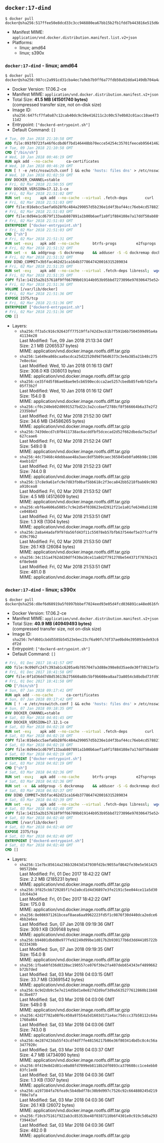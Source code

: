 ## `docker:17-dind`

```console
$ docker pull docker@sha256:517ffee50e8dcd33c3cc946880ea67bb15b2fb1fdd7b443816e515d6d504f416
```

-	Manifest MIME: `application/vnd.docker.distribution.manifest.list.v2+json`
-	Platforms:
	-	linux; amd64
	-	linux; s390x

### `docker:17-dind` - linux; amd64

```console
$ docker pull docker@sha256:987cc2a991cd31cba4ec7a9eb7b9ff6a77fdb50a92dda4149db704a4a3f7934a
```

-	Docker Version: 17.06.2-ce
-	Manifest MIME: `application/vnd.docker.distribution.manifest.v2+json`
-	Total Size: **41.5 MB (41501740 bytes)**  
	(compressed transfer size, not on-disk size)
-	Image ID: `sha256:647fcf7fa0a87c12cab40dc9c50e416211c2c00c57e0b02c01acc10ae47311d2`
-	Entrypoint: `["dockerd-entrypoint.sh"]`
-	Default Command: `[]`

```dockerfile
# Tue, 09 Jan 2018 21:10:58 GMT
ADD file:093f0723fa46f6cdbd6f7bd146448bb70ecce54254c35701feeceb956414622f in / 
# Tue, 09 Jan 2018 21:10:58 GMT
CMD ["/bin/sh"]
# Wed, 10 Jan 2018 00:46:19 GMT
RUN apk add --no-cache 		ca-certificates
# Wed, 10 Jan 2018 00:46:20 GMT
RUN [ ! -e /etc/nsswitch.conf ] && echo 'hosts: files dns' > /etc/nsswitch.conf
# Wed, 10 Jan 2018 01:02:59 GMT
ENV DOCKER_CHANNEL=stable
# Fri, 02 Mar 2018 21:50:55 GMT
ENV DOCKER_VERSION=17.12.1-ce
# Fri, 02 Mar 2018 21:51:02 GMT
RUN set -ex; 	apk add --no-cache --virtual .fetch-deps 		curl 		tar 	; 		apkArch="$(apk --print-arch)"; 	case "$apkArch" in 		x86_64) dockerArch='x86_64' ;; 		armhf) dockerArch='armel' ;; 		aarch64) dockerArch='aarch64' ;; 		ppc64le) dockerArch='ppc64le' ;; 		s390x) dockerArch='s390x' ;; 		*) echo >&2 "error: unsupported architecture ($apkArch)"; exit 1 ;;	esac; 		if ! curl -fL -o docker.tgz "https://download.docker.com/linux/static/${DOCKER_CHANNEL}/${dockerArch}/docker-${DOCKER_VERSION}.tgz"; then 		echo >&2 "error: failed to download 'docker-${DOCKER_VERSION}' from '${DOCKER_CHANNEL}' for '${dockerArch}'"; 		exit 1; 	fi; 		tar --extract 		--file docker.tgz 		--strip-components 1 		--directory /usr/local/bin/ 	; 	rm docker.tgz; 		apk del .fetch-deps; 		dockerd -v; 	docker -v
# Fri, 02 Mar 2018 21:51:03 GMT
COPY file:016ebcc5aefa6b28f6c484a299057d5b236e1d4f3baf44cc76eb4cd578821691 in /usr/local/bin/modprobe 
# Fri, 02 Mar 2018 21:51:03 GMT
COPY file:0d94e1cd679f133aab807891a1b00b6aef1a9f1f884108e7a17ddf50ab88f1fb in /usr/local/bin/ 
# Fri, 02 Mar 2018 21:51:03 GMT
ENTRYPOINT ["docker-entrypoint.sh"]
# Fri, 02 Mar 2018 21:51:03 GMT
CMD ["sh"]
# Fri, 02 Mar 2018 21:51:31 GMT
RUN set -eux; 	apk add --no-cache 		btrfs-progs 		e2fsprogs 		e2fsprogs-extra 		iptables 		xfsprogs 		xz 	; 	if zfs="$(apk info --no-cache --quiet zfs)" && [ -n "$zfs" ]; then 		apk add --no-cache zfs; 	fi
# Fri, 02 Mar 2018 21:51:32 GMT
RUN set -x 	&& addgroup -S dockremap 	&& adduser -S -G dockremap dockremap 	&& echo 'dockremap:165536:65536' >> /etc/subuid 	&& echo 'dockremap:165536:65536' >> /etc/subgid
# Fri, 02 Mar 2018 21:51:32 GMT
ENV DIND_COMMIT=3b5fac462d21ca164b3778647420016315289034
# Fri, 02 Mar 2018 21:51:35 GMT
RUN set -ex; 	apk add --no-cache --virtual .fetch-deps libressl; 	wget -O /usr/local/bin/dind "https://raw.githubusercontent.com/docker/docker/${DIND_COMMIT}/hack/dind"; 	chmod +x /usr/local/bin/dind; 	apk del .fetch-deps
# Fri, 02 Mar 2018 21:51:35 GMT
COPY file:14215a2b157618f9ff66709b019144b953b95bbd7273096e970306475e524820 in /usr/local/bin/ 
# Fri, 02 Mar 2018 21:51:36 GMT
VOLUME [/var/lib/docker]
# Fri, 02 Mar 2018 21:51:36 GMT
EXPOSE 2375/tcp
# Fri, 02 Mar 2018 21:51:36 GMT
ENTRYPOINT ["dockerd-entrypoint.sh"]
# Fri, 02 Mar 2018 21:51:36 GMT
CMD []
```

-	Layers:
	-	`sha256:ff3a5c916c92643ff77519ffa742d3ec61b7f591b6b7504599d95a4a41134e28`  
		Last Modified: Tue, 09 Jan 2018 21:13:34 GMT  
		Size: 2.1 MB (2065537 bytes)  
		MIME: application/vnd.docker.image.rootfs.diff.tar.gzip
	-	`sha256:1a649ea86bcaa0acdca25d22520d9d7b6d6373c3e4a385a21b48c2757e8ec6ac`  
		Last Modified: Wed, 10 Jan 2018 01:16:13 GMT  
		Size: 308.0 KB (308013 bytes)  
		MIME: application/vnd.docker.image.rootfs.diff.tar.gzip
	-	`sha256:ce35f4d5f86ae68ae9e5cb6590ecdcca2ae5257cbedb85fe4bfd2efa05f73b2f`  
		Last Modified: Wed, 10 Jan 2018 01:16:12 GMT  
		Size: 154.0 B  
		MIME: application/vnd.docker.image.rootfs.diff.tar.gzip
	-	`sha256:cf0c240eb02d0691527bd22c3a2ccdaef2788cf8f566664b6a37e2f22335b0af`  
		Last Modified: Fri, 02 Mar 2018 21:52:30 GMT  
		Size: 34.6 MB (34586265 bytes)  
		MIME: application/vnd.docker.image.rootfs.diff.tar.gzip
	-	`sha256:7439decd7c8f0411738ac6acddfbf5dcecad2d52f662dbeda75e25af627caae6`  
		Last Modified: Fri, 02 Mar 2018 21:52:24 GMT  
		Size: 549.0 B  
		MIME: application/vnd.docker.image.rootfs.diff.tar.gzip
	-	`sha256:4dc73468c4debbaae48a3aec8df5b09caec365845eb0fa06b98c13864aeb1d2f`  
		Last Modified: Fri, 02 Mar 2018 21:52:23 GMT  
		Size: 744.0 B  
		MIME: application/vnd.docker.image.rootfs.diff.tar.gzip
	-	`sha256:17c8e9a61efc9e7d83fb0baf5bb618c2f3eca842bb5218fbab69c983a910cea8`  
		Last Modified: Fri, 02 Mar 2018 21:53:52 GMT  
		Size: 4.5 MB (4512609 bytes)  
		MIME: application/vnd.docker.image.rootfs.diff.tar.gzip
	-	`sha256:ebf6a4606a5085c7c9e2d54f038623ed2912f21e1a01fe6340a51198ce048b43`  
		Last Modified: Fri, 02 Mar 2018 21:53:51 GMT  
		Size: 1.3 KB (1304 bytes)  
		MIME: application/vnd.docker.image.rootfs.diff.tar.gzip
	-	`sha256:2a8a44adaf9f97da56fd43f11c55078eb57bfb637544ef5e37fcaff9439c79b2`  
		Last Modified: Fri, 02 Mar 2018 21:53:50 GMT  
		Size: 26.1 KB (26084 bytes)  
		MIME: application/vnd.docker.image.rootfs.diff.tar.gzip
	-	`sha256:34c151a4762dd20dff430a10ce11a8d2f791270be544371f78782e216f8e9e60`  
		Last Modified: Fri, 02 Mar 2018 21:53:51 GMT  
		Size: 481.0 B  
		MIME: application/vnd.docker.image.rootfs.diff.tar.gzip

### `docker:17-dind` - linux; s390x

```console
$ docker pull docker@sha256:d8ef6d60919a5f6997bbbef7024eed93e05d4fcd036891ca48ed616fd4a6a44d
```

-	Docker Version: 17.06.2-ce
-	Manifest MIME: `application/vnd.docker.distribution.manifest.v2+json`
-	Total Size: **40.9 MB (40949493 bytes)**  
	(compressed transfer size, not on-disk size)
-	Image ID: `sha256:7efd601cbdd5585b54523ebec23cf6a90fc7df37ae0bd4e395093ede93c6df2d`
-	Entrypoint: `["dockerd-entrypoint.sh"]`
-	Default Command: `[]`

```dockerfile
# Fri, 01 Dec 2017 18:41:57 GMT
ADD file:9c09dfc247c393ab1c6205a4b7857047a3d88e398e8d35aede30f7d613ef1de9 in / 
# Fri, 01 Dec 2017 18:41:58 GMT
COPY file:0f1d36dd7d8d53613b275660a88c5bf9b608ea8aa73a8054cb8bdbd73fd971ac in /etc/localtime 
# Fri, 01 Dec 2017 18:41:58 GMT
CMD ["/bin/sh"]
# Sun, 07 Jan 2018 09:17:41 GMT
RUN apk add --no-cache 		ca-certificates
# Sun, 07 Jan 2018 09:17:42 GMT
RUN [ ! -e /etc/nsswitch.conf ] && echo 'hosts: files dns' > /etc/nsswitch.conf
# Sun, 07 Jan 2018 09:18:35 GMT
ENV DOCKER_CHANNEL=stable
# Sat, 03 Mar 2018 04:01:45 GMT
ENV DOCKER_VERSION=17.12.1-ce
# Sat, 03 Mar 2018 04:02:18 GMT
RUN set -ex; 	apk add --no-cache --virtual .fetch-deps 		curl 		tar 	; 		apkArch="$(apk --print-arch)"; 	case "$apkArch" in 		x86_64) dockerArch='x86_64' ;; 		armhf) dockerArch='armel' ;; 		aarch64) dockerArch='aarch64' ;; 		ppc64le) dockerArch='ppc64le' ;; 		s390x) dockerArch='s390x' ;; 		*) echo >&2 "error: unsupported architecture ($apkArch)"; exit 1 ;;	esac; 		if ! curl -fL -o docker.tgz "https://download.docker.com/linux/static/${DOCKER_CHANNEL}/${dockerArch}/docker-${DOCKER_VERSION}.tgz"; then 		echo >&2 "error: failed to download 'docker-${DOCKER_VERSION}' from '${DOCKER_CHANNEL}' for '${dockerArch}'"; 		exit 1; 	fi; 		tar --extract 		--file docker.tgz 		--strip-components 1 		--directory /usr/local/bin/ 	; 	rm docker.tgz; 		apk del .fetch-deps; 		dockerd -v; 	docker -v
# Sat, 03 Mar 2018 04:02:18 GMT
COPY file:016ebcc5aefa6b28f6c484a299057d5b236e1d4f3baf44cc76eb4cd578821691 in /usr/local/bin/modprobe 
# Sat, 03 Mar 2018 04:02:18 GMT
COPY file:0d94e1cd679f133aab807891a1b00b6aef1a9f1f884108e7a17ddf50ab88f1fb in /usr/local/bin/ 
# Sat, 03 Mar 2018 04:02:19 GMT
ENTRYPOINT ["docker-entrypoint.sh"]
# Sat, 03 Mar 2018 04:02:19 GMT
CMD ["sh"]
# Sat, 03 Mar 2018 04:02:36 GMT
RUN set -eux; 	apk add --no-cache 		btrfs-progs 		e2fsprogs 		e2fsprogs-extra 		iptables 		xfsprogs 		xz 	; 	if zfs="$(apk info --no-cache --quiet zfs)" && [ -n "$zfs" ]; then 		apk add --no-cache zfs; 	fi
# Sat, 03 Mar 2018 04:02:36 GMT
RUN set -x 	&& addgroup -S dockremap 	&& adduser -S -G dockremap dockremap 	&& echo 'dockremap:165536:65536' >> /etc/subuid 	&& echo 'dockremap:165536:65536' >> /etc/subgid
# Sat, 03 Mar 2018 04:02:37 GMT
ENV DIND_COMMIT=3b5fac462d21ca164b3778647420016315289034
# Sat, 03 Mar 2018 04:02:39 GMT
RUN set -ex; 	apk add --no-cache --virtual .fetch-deps libressl; 	wget -O /usr/local/bin/dind "https://raw.githubusercontent.com/docker/docker/${DIND_COMMIT}/hack/dind"; 	chmod +x /usr/local/bin/dind; 	apk del .fetch-deps
# Sat, 03 Mar 2018 04:02:40 GMT
COPY file:14215a2b157618f9ff66709b019144b953b95bbd7273096e970306475e524820 in /usr/local/bin/ 
# Sat, 03 Mar 2018 04:02:40 GMT
VOLUME [/var/lib/docker]
# Sat, 03 Mar 2018 04:02:40 GMT
EXPOSE 2375/tcp
# Sat, 03 Mar 2018 04:02:40 GMT
ENTRYPOINT ["dockerd-entrypoint.sh"]
# Sat, 03 Mar 2018 04:02:40 GMT
CMD []
```

-	Layers:
	-	`sha256:11e7bc85614a236b32043d147930fd2bc9055af8642fe30e5e56142590572b0e`  
		Last Modified: Fri, 01 Dec 2017 18:42:22 GMT  
		Size: 2.2 MB (2185231 bytes)  
		MIME: application/vnd.docker.image.rootfs.diff.tar.gzip
	-	`sha256:3f825cbb729285f1fe2a0cd1d4d36897e3fe2191c5ee044ce11a5d301dc64a34`  
		Last Modified: Fri, 01 Dec 2017 18:42:22 GMT  
		Size: 175.0 B  
		MIME: application/vnd.docker.image.rootfs.diff.tar.gzip
	-	`sha256:8e086971261bceaf8aea6aa9962223fd5f1c0876f30d440dca2edce64bb2e6ea`  
		Last Modified: Sun, 07 Jan 2018 09:19:36 GMT  
		Size: 309.1 KB (309148 bytes)  
		MIME: application/vnd.docker.image.rootfs.diff.tar.gzip
	-	`sha256:b94801dbdd0e977fe92249d99be1d017b2b930177b6d3dd44105722b0233438b`  
		Last Modified: Sun, 07 Jan 2018 09:19:35 GMT  
		Size: 154.0 B  
		MIME: application/vnd.docker.image.rootfs.diff.tar.gzip
	-	`sha256:1fba60fd36d0320ac190557ce076f30e2fa407deb654343ef4899662b72b7ded`  
		Last Modified: Sat, 03 Mar 2018 04:03:15 GMT  
		Size: 33.7 MB (33691542 bytes)  
		MIME: application/vnd.docker.image.rootfs.diff.tar.gzip
	-	`sha256:6c9d2db9c5e7e214d5bd1e0e827d2d9af3d9a5635277612860b11b688c3be877`  
		Last Modified: Sat, 03 Mar 2018 04:03:06 GMT  
		Size: 549.0 B  
		MIME: application/vnd.docker.image.rootfs.diff.tar.gzip
	-	`sha256:42d2f782a08f6c450a97554a5d1603d171a4ac75dccc37b58112c64a1760a864`  
		Last Modified: Sat, 03 Mar 2018 04:03:06 GMT  
		Size: 743.0 B  
		MIME: application/vnd.docker.image.rootfs.diff.tar.gzip
	-	`sha256:4e287423da55f43cdf4df7fe48156217b86e36f803414bd5c8c4c56a3477920c`  
		Last Modified: Sat, 03 Mar 2018 04:03:37 GMT  
		Size: 4.7 MB (4734090 bytes)  
		MIME: application/vnd.docker.image.rootfs.diff.tar.gzip
	-	`sha256:0f419e8d2d01ce0a08fd7099eb8118b2df0893ca370608cc1ce4ebb083fc1ed8`  
		Last Modified: Sat, 03 Mar 2018 04:03:36 GMT  
		Size: 1.3 KB (1307 bytes)  
		MIME: application/vnd.docker.image.rootfs.diff.tar.gzip
	-	`sha256:a197384fa76fea9c5b4dbdf78c30b9d997c7526c92c664880245d219f00e7afa`  
		Last Modified: Sat, 03 Mar 2018 04:03:36 GMT  
		Size: 26.1 KB (26072 bytes)  
		MIME: application/vnd.docker.image.rootfs.diff.tar.gzip
	-	`sha256:f10cb75161f922ab3c85353be48f0387110b6f4301e0c919c5d6a293f39443af`  
		Last Modified: Sat, 03 Mar 2018 04:03:36 GMT  
		Size: 482.0 B  
		MIME: application/vnd.docker.image.rootfs.diff.tar.gzip
